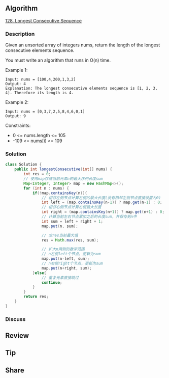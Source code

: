 ## Algorithm

[128. Longest Consecutive Sequence](https://leetcode.com/problems/longest-consecutive-sequence/)

### Description

Given an unsorted array of integers nums, return the length of the longest consecutive elements sequence.

You must write an algorithm that runs in O(n) time.


Example 1:

```
Input: nums = [100,4,200,1,3,2]
Output: 4
Explanation: The longest consecutive elements sequence is [1, 2, 3, 4]. Therefore its length is 4.
```

Example 2:

```
Input: nums = [0,3,7,2,5,8,4,6,0,1]
Output: 9
```


Constraints:

- 0 <= nums.length <= 105
- -109 <= nums[i] <= 109

### Solution

```java
class Solution {
    public int longestConsecutive(int[] nums) {
        int res = 0;
        // 使用map存储当前元素n的最大序列长度sum
        Map<Integer, Integer> map = new HashMap<>();
        for (int n : nums) {
            if(!map.containsKey(n)){
                // 相邻左侧节点计算左侧的最大长度(没有相邻左侧节点直接设置为0)
                int left = (map.containsKey(n-1)) ? map.get(n-1) : 0;
                // 相邻右侧节点计算右侧最大长度
                int right = (map.containsKey(n+1)) ? map.get(n+1) : 0;
                // 计算当前左右节点累加之后的长度sum，并保存到n中
                int sum = left + right + 1;
                map.put(n, sum);

                // 求res当前最大值
                res = Math.max(res, sum);

                // 扩大n两侧的数字范围
                // n左侧left个节点，更新为sum
                map.put(n-left, sum);
                // n右侧right个节点，更新为sum
                map.put(n+right, sum);
            }else{
                // 重复元素直接跳过
                continue;
            }
        }
        return res;
    }
}
```

### Discuss

## Review


## Tip


## Share
